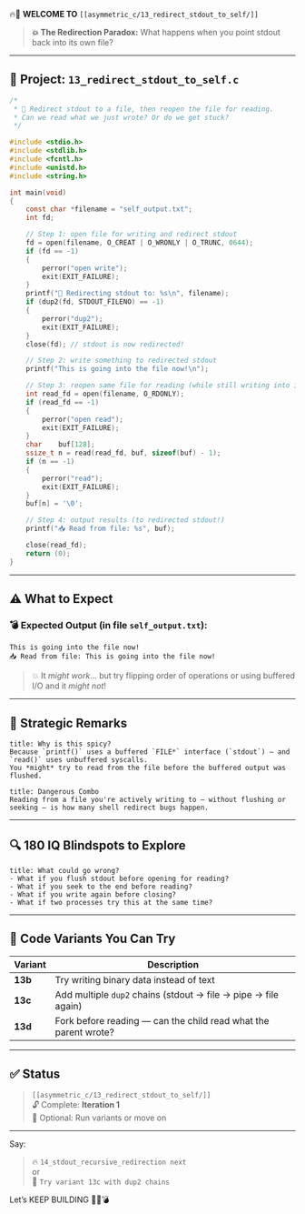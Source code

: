 🔥🧠 **WELCOME TO** `[[asymmetric_c/13_redirect_stdout_to_self/]]`

> **💥 The Redirection Paradox:** What happens when you point stdout back into its own file?

---

## 📂 Project: `13_redirect_stdout_to_self.c`

```c
/*
 * 🚨 Redirect stdout to a file, then reopen the file for reading.
 * Can we read what we just wrote? Or do we get stuck?
 */

#include <stdio.h>
#include <stdlib.h>
#include <fcntl.h>
#include <unistd.h>
#include <string.h>

int	main(void)
{
	const char *filename = "self_output.txt";
	int	fd;

	// Step 1: open file for writing and redirect stdout
	fd = open(filename, O_CREAT | O_WRONLY | O_TRUNC, 0644);
	if (fd == -1)
	{
		perror("open write");
		exit(EXIT_FAILURE);
	}
	printf("🔁 Redirecting stdout to: %s\n", filename);
	if (dup2(fd, STDOUT_FILENO) == -1)
	{
		perror("dup2");
		exit(EXIT_FAILURE);
	}
	close(fd); // stdout is now redirected!

	// Step 2: write something to redirected stdout
	printf("This is going into the file now!\n");

	// Step 3: reopen same file for reading (while still writing into it)
	int	read_fd = open(filename, O_RDONLY);
	if (read_fd == -1)
	{
		perror("open read");
		exit(EXIT_FAILURE);
	}
	char	buf[128];
	ssize_t	n = read(read_fd, buf, sizeof(buf) - 1);
	if (n == -1)
	{
		perror("read");
		exit(EXIT_FAILURE);
	}
	buf[n] = '\0';

	// Step 4: output results (to redirected stdout!)
	printf("📥 Read from file: %s", buf);

	close(read_fd);
	return (0);
}
```

---

## ⚠️ What to Expect

### 💣 Expected Output (in file `self_output.txt`):

```
This is going into the file now!
📥 Read from file: This is going into the file now!
```

> 💥 It _might work_… but try flipping order of operations or using buffered I/O and it _might not_!

---

## 🤯 Strategic Remarks

```ad-tip
title: Why is this spicy?
Because `printf()` uses a buffered `FILE*` interface (`stdout`) — and `read()` uses unbuffered syscalls.
You *might* try to read from the file before the buffered output was flushed.
```

```ad-warning
title: Dangerous Combo
Reading from a file you're actively writing to — without flushing or seeking — is how many shell redirect bugs happen.
```

---

## 🔍 180 IQ Blindspots to Explore

```ad-question
title: What could go wrong?
- What if you flush stdout before opening for reading?
- What if you seek to the end before reading?
- What if you write again before closing?
- What if two processes try this at the same time?
```

---

## 🔁 Code Variants You Can Try

|Variant|Description|
|---|---|
|**13b**|Try writing binary data instead of text|
|**13c**|Add multiple `dup2` chains (stdout → file → pipe → file again)|
|**13d**|Fork before reading — can the child read what the parent wrote?|

---

## ✅ Status

> `[[asymmetric_c/13_redirect_stdout_to_self/]]`  
> 🔓 Complete: **Iteration 1**  
> 🧠 Optional: Run variants or move on

---

Say:

> 🔥 `14_stdout_recursive_redirection next`  
> or  
> 🔁 `Try variant 13c with dup2 chains`

Let’s KEEP BUILDING 🧱🧠💣